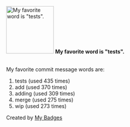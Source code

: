 <img src="https://my-badges.github.io/my-badges/favorite-word.png" alt="My favorite word is &quot;tests&quot;." title="My favorite word is &quot;tests&quot;." width="128">
<strong>My favorite word is &quot;tests&quot;.</strong>
<br><br>

My favorite commit message words are:

1. tests (used 435 times)
2. add (used 370 times)
3. adding (used 309 times)
4. merge (used 275 times)
5. wip (used 273 times)


Created by <a href="https://github.com/my-badges/my-badges">My Badges</a>